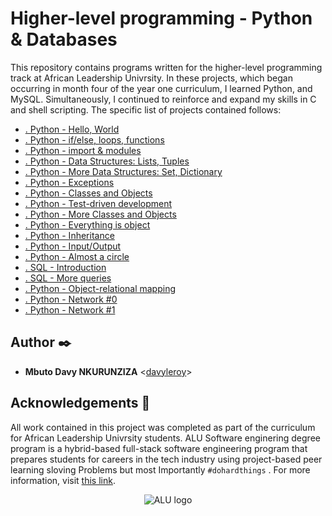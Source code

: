 # Higher-level programming - Python & Databases

This repository contains programs written for the higher-level programming
track at African Leadership Univrsity. In these projects, which began occurring in month
four of the year one curriculum, I learned Python, and MySQL.
Simultaneously, I continued to reinforce and expand my skills in C and shell
scripting. The specific list of projects contained follows:

* [. Python - Hello, World](./python-hello_world)
* [. Python - if/else, loops, functions](./python-if_else_loops_functions)
* [. Python - import & modules](./python-import_modules)
* [. Python - Data Structures: Lists, Tuples](./python-data_structures)
* [. Python - More Data Structures: Set, Dictionary](./python-more_data_structures)
* [. Python - Exceptions](./python-exceptions)
* [. Python - Classes and Objects](./python-classes)
* [. Python - Test-driven development](./python-test_driven_development)
* [. Python - More Classes and Objects](./python-more_classes)
* [. Python - Everything is object](./python-everything_is_object)
* [. Python - Inheritance](./python-inheritance)
* [. Python - Input/Output](./python-input_output)
* [. Python - Almost a circle](./python-almost_a_circle)
* [. SQL - Introduction](./SQL_introduction)
* [. SQL - More queries](./SQL_more_queries)
* [. Python - Object-relational mapping](./python-object_relational_mapping)
* [. Python - Network #0](./python-network_0)
* [. Python - Network #1](./python-network_1)


## Author :black_nib:

* **Mbuto Davy NKURUNZIZA** <[davyleroy](https://github.com/davyleroy)>

## Acknowledgements :pray:

All work contained in this project was completed as part of the curriculum for
African Leadership Univrsity students. ALU Software enginering degree program is a hybrid-based full-stack software
engineering program that prepares students for careers in the tech industry
using project-based peer learning sloving Problems but most Importantly `#dohardthings` . For more information, visit
[this link](https://www.holbertonschool.com/).

<p align="center">
  <img src="http://www.alu.com/alu-logo.png"
       alt="ALU logo"
  >
</p>
